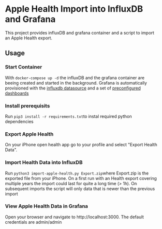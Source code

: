 # Apple Health Import into InfluxDB and Grafana

This project provides influxDB and grafana container and a script to import an Apple Health export.

## Usage

### Start Container

With ```docker-compose up -d``` the influxDB and the grafana container are beeing created and started in the background. Grafana is automatically provisioned with the [influxdb datasource](grafana/provisioning/datasources/influxdb.yml) and a set of [preconfigured dashboards](grafana/dashboards)

### Install prerequisits
Run ```pip3 install -r requirements.txt```to instal required python dependencies

### Export Apple Health
On your iPhone open health app go to your profile and select "Export Health Data".

### Import Health Data into InfluxDB
Run ```python3 import-apple-health.py Export.zip```where Export.zip is the exported file from your iPhone. On a first run with an Health export covering multiple years the import could last for quite a long time (> 1h).
On subsequent imports the script will only data that is newer than the previous import

### View Apple Health Data in Grafana
Open your browser and navigate to http://localhost:3000.
The default credentials are admin/admin